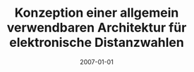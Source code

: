 ---
abstract: ''
authors:
- Andrea Matzenberger
date: '2007-01-01'
featured: false
publication_types:
- '7'
publishDate: '2007-01-01'
title: Konzeption einer allgemein verwendbaren Architektur für elektronische Distanzwahlen
url_pdf: ''
---